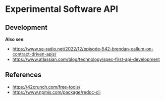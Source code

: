 # Experimental Software API

## Development

**Also see**:

- https://www.se-radio.net/2022/12/episode-542-brendan-callum-on-contract-driven-apis/
- https://www.atlassian.com/blog/technology/spec-first-api-development

## References

- https://42crunch.com/free-tools/
- https://www.npmjs.com/package/redoc-cli
